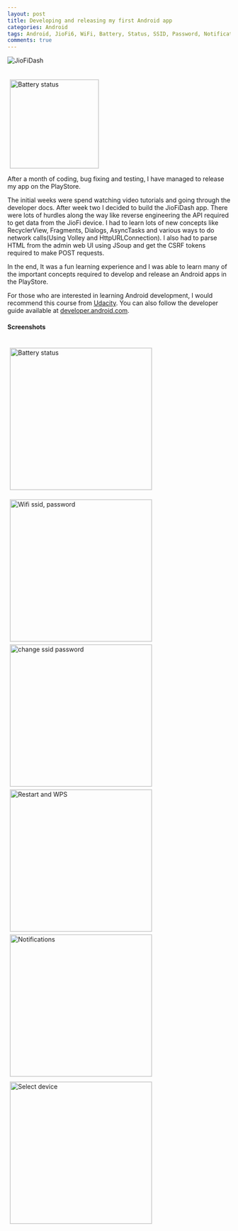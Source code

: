 ```yaml
---
layout: post
title: Developing and releasing my first Android app
categories: Android
tags: Android, JioFi6, WiFi, Battery, Status, SSID, Password, Notifications, RecyclerView, Fragments, Dialogs, AsyncTasks
comments: true
---
```


![JioFiDash](/public/images/2018-08-28-jiofidash-experience/jiofi-dash-promotion.png)

<a href="https://play.google.com/store/apps/details?id=com.chirathr.jiofidash" target="_blank">
    <img src="/public/images/2018-08-28-jiofidash-experience/available-on-google-play.png" alt="Battery status" style="border: 1px solid #e8e8e8; display: inline; margin: 20px 5px 0 5px;" width="200px"/>
</a>

After a month of coding, bug fixing and testing, I have managed to release my app on the PlayStore.

The initial weeks were spend watching video tutorials and going through the developer docs. After week two 
I decided to build the JioFiDash app. There were lots of hurdles along the way like reverse 
engineering the API required to get data from the JioFi device. I had to learn lots of new concepts like RecyclerView, 
Fragments, Dialogs, AsyncTasks and various ways to do network calls(Using Volley and HttpURLConnection). 
I also had to parse HTML from the admin web UI using JSoup and get the CSRF tokens required to make POST requests.

In the end, It was a fun learning experience and I was able to learn many of the important concepts required to develop and
release an Android apps in the PlayStore.

For those who are interested in learning Android development, I would recommend this course from 
[Udacity](https://classroom.udacity.com/courses/ud851). You can also follow the developer guide available at 
[developer.android.com](https://developer.android.com/guide/).

#### Screenshots

<div style="display: inline-block;">
    <img src="/public/images/2018-08-28-jiofidash-experience/1.png" alt="Battery status" style="border: 1px solid #e8e8e8; display: inline; margin: 20px 5px 0 5px;" width="320px"/>
    <img src="/public/images/2018-08-28-jiofidash-experience/2.png" alt="Wifi ssid, password" style="border: 1px solid #e8e8e8; display: inline; margin: 20px 5px 0 5px;" width="320px"/>
    <img src="/public/images/2018-08-28-jiofidash-experience/3.png" alt="change ssid password" style="border: 1px solid #e8e8e8; display: inline; margin: 5px 5px 0 5px;" width="320px"/>
    <img src="/public/images/2018-08-28-jiofidash-experience/4.png" alt="Restart and WPS" style="border: 1px solid #e8e8e8; display: inline; margin: 5px 5px 0 5px;" width="320px"/>
    <img src="/public/images/2018-08-28-jiofidash-experience/5.png" alt="Notifications" style="border: 1px solid #e8e8e8; display: inline; margin: 5px 5px 5px 5px;" width="320px"/>
    <img src="/public/images/2018-08-28-jiofidash-experience/6.png" alt="Select device" style="border: 1px solid #e8e8e8; display: inline; margin: 5px 5px 5px 5px;" width="320px"/>
</div>
